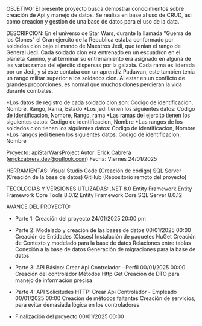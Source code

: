 OBJETIVO:
El presente proyecto busca demostrar conocimientos sobre creación de Api y manejo de datos. Se realiza en base al uso de CRUD, 
asi como creacion y gestion de una base de datos para el uso de la data.

DESCRIPCION:
En el universo de Star Wars, durante la llamada "Guerra de los Clones" el Gran ejercito de la Republica estaba conformado por soldados clon bajo el mando de Maestros Jedi, que tenian el 
rango de General Jedi.
Cada soldado clon era entrenado en un escuadron en el planeta Kamino, y al terminar su entrenamiento era asignado en alguna de las varias ramas del ejercito dispersas por la galaxia.
Cada rama es liderada por un Jedi, y si este contaba con un aprendiz Padawan, este tambien tenia un rango militar superior a los soldados clon.
Al estar en un conflicto de grandes proporciones, es normal que muchos clones perdieran la vida durante combates.

*Los datos de registro de cada soldado clon son:
  Codigo de identificacion, Nombre, Rango, Rama, Estado
*Los jedi tienen los siguientes datos:
  Codigo de identificacion, Nombre, Rango, rama
*Las ramas del ejercito tienen los siguientes datos:
  Codigo de identificacion, Nombre
*Las rangos de los soldados clon tienen los siguientes datos:
  Codigo de identificacion, Nombre
*Los rangos jedi tienen los siguientes datos:
  Codigo de identificacion, Nombre

 Proyecto: apiStarWarsProject
 Autor: Erick Cabrera (erickcabrera.dev@outlook.com)
 Fecha: Viernes 24/01/2025

HERRAMIENTAS:
        Visual Studio Code (Creación de código)
        SQL Server         (Creación de la base de datos)
        GitHub             (Repositorio remoto del proyecto)

TECOLOGIAS Y VERSIONES UTLIZADAS:
    .NET 8.0
    Entity Framework 
        Entity Framework Core Tools         8.0.12
        Entity Framework Core SQL Server    8.0.12

AVANCE DEL PROYECTO:
 *  Parte 1: Creación del proyecto                                          24/01/2025 20:00 pm

 *  Parte 2: Modelado y creación de las bases de datos                      00/01/2025 00:00
                Creación de Entidades (Clases)
                Instalación de paquetes NuGet
                Creación de Contexto y modelado para la base de datos
                    Relaciones entre tablas
                Conexión a la base de datos
                Generación de migraciones para la base de datos

*   Parte 3: API Básico: Crear Api Controlador - Perfil                     00/01/2025 00:00
                Creación del controlador
                Métodos Http Get
                Creación de DTO para manejo de información precisa

*   Parte 4: API Solicitudes HTTP: Crear Api Controlador - Empleado        00/01/2025 00:00
                Creación de métodos faltantes
                Creación de servicios, para evitar demasiada lógica en los controladores

*   Finalización del proyecto                                              00/01/2025 00:00

